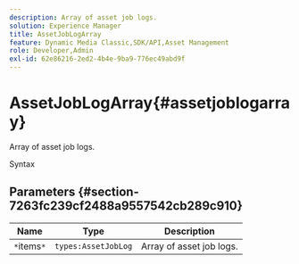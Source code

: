```yaml
---
description: Array of asset job logs.
solution: Experience Manager
title: AssetJobLogArray
feature: Dynamic Media Classic,SDK/API,Asset Management
role: Developer,Admin
exl-id: 62e86216-2ed2-4b4e-9ba9-776ec49abd9f
---
```

# AssetJobLogArray{#assetjoblogarray}

Array of asset job logs.

 Syntax 

## Parameters {#section-7263fc239cf2488a9557542cb289c910}

|  Name  | Type  | Description  |
|---|---|---|
|  `*`items`*`  | `types:AssetJobLog`  | Array of asset job logs.  |
